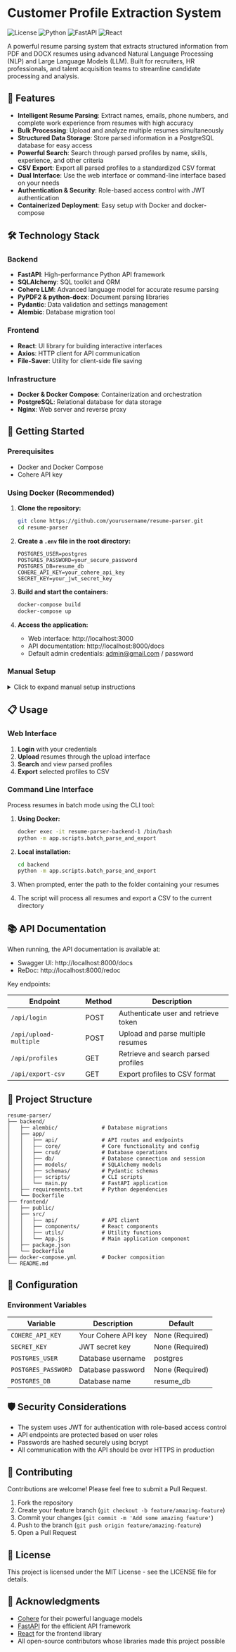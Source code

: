 # Customer Profile Extraction System

![License](https://img.shields.io/badge/license-MIT-blue.svg)
![Python](https://img.shields.io/badge/Python-3.9+-yellow.svg)
![FastAPI](https://img.shields.io/badge/FastAPI-0.100.0+-green.svg)
![React](https://img.shields.io/badge/React-18.0.0+-blue.svg)

A powerful resume parsing system that extracts structured information from PDF and DOCX resumes using advanced Natural Language Processing (NLP) and Large Language Models (LLM). Built for recruiters, HR professionals, and talent acquisition teams to streamline candidate processing and analysis.

## 🌟 Features

- **Intelligent Resume Parsing**: Extract names, emails, phone numbers, and complete work experience from resumes with high accuracy
- **Bulk Processing**: Upload and analyze multiple resumes simultaneously
- **Structured Data Storage**: Store parsed information in a PostgreSQL database for easy access
- **Powerful Search**: Search through parsed profiles by name, skills, experience, and other criteria
- **CSV Export**: Export all parsed profiles to a standardized CSV format
- **Dual Interface**: Use the web interface or command-line interface based on your needs
- **Authentication & Security**: Role-based access control with JWT authentication
- **Containerized Deployment**: Easy setup with Docker and docker-compose

## 🛠️ Technology Stack

### Backend

- **FastAPI**: High-performance Python API framework
- **SQLAlchemy**: SQL toolkit and ORM
- **Cohere LLM**: Advanced language model for accurate resume parsing
- **PyPDF2 & python-docx**: Document parsing libraries
- **Pydantic**: Data validation and settings management
- **Alembic**: Database migration tool

### Frontend

- **React**: UI library for building interactive interfaces
- **Axios**: HTTP client for API communication
- **File-Saver**: Utility for client-side file saving

### Infrastructure

- **Docker & Docker Compose**: Containerization and orchestration
- **PostgreSQL**: Relational database for data storage
- **Nginx**: Web server and reverse proxy

## 🚀 Getting Started

### Prerequisites

- Docker and Docker Compose
- Cohere API key

### Using Docker (Recommended)

1. **Clone the repository:**

   ```bash
   git clone https://github.com/yourusername/resume-parser.git
   cd resume-parser
   ```

2. **Create a `.env` file in the root directory:**

   ```
   POSTGRES_USER=postgres
   POSTGRES_PASSWORD=your_secure_password
   POSTGRES_DB=resume_db
   COHERE_API_KEY=your_cohere_api_key
   SECRET_KEY=your_jwt_secret_key
   ```

3. **Build and start the containers:**

   ```bash
   docker-compose build
   docker-compose up
   ```

4. **Access the application:**
   - Web interface: http://localhost:3000
   - API documentation: http://localhost:8000/docs
   - Default admin credentials: admin@gmail.com / password

### Manual Setup

<details>
<summary>Click to expand manual setup instructions</summary>

#### Backend Setup

1. Navigate to the backend directory:

   ```bash
   cd resume-parser/backend
   ```

2. Create a virtual environment and activate it:

   ```bash
   python -m venv venv
   source venv/bin/activate  # On Windows: venv\Scripts\activate
   ```

3. Install dependencies:

   ```bash
   pip install -r requirements.txt
   ```

4. Set up environment variables:

   ```bash
   export COHERE_API_KEY=your_cohere_api_key
   export SECRET_KEY=your_secret_key
   export DATABASE_URL=postgresql://user:password@localhost/resume_db
   ```

5. Run database migrations:

   ```bash
   alembic upgrade head
   ```

6. Run the backend server:
   ```bash
   uvicorn app.main:app --host 0.0.0.0 --port 8000 --reload
   ```

#### Frontend Setup

1. Navigate to the frontend directory:

   ```bash
   cd resume-parser/frontend
   ```

2. Install dependencies:

   ```bash
   npm install
   ```

3. Start the development server:
   ```bash
   npm start
   ```
   </details>

## 📋 Usage

### Web Interface

1. **Login** with your credentials
2. **Upload** resumes through the upload interface
3. **Search** and view parsed profiles
4. **Export** selected profiles to CSV

### Command Line Interface

Process resumes in batch mode using the CLI tool:

1. **Using Docker:**

   ```bash
   docker exec -it resume-parser-backend-1 /bin/bash
   python -m app.scripts.batch_parse_and_export
   ```

2. **Local installation:**

   ```bash
   cd backend
   python -m app.scripts.batch_parse_and_export
   ```

3. When prompted, enter the path to the folder containing your resumes
4. The script will process all resumes and export a CSV to the current directory

## 📚 API Documentation

When running, the API documentation is available at:

- Swagger UI: http://localhost:8000/docs
- ReDoc: http://localhost:8000/redoc

Key endpoints:

| Endpoint               | Method | Description                          |
| ---------------------- | ------ | ------------------------------------ |
| `/api/login`           | POST   | Authenticate user and retrieve token |
| `/api/upload-multiple` | POST   | Upload and parse multiple resumes    |
| `/api/profiles`        | GET    | Retrieve and search parsed profiles  |
| `/api/export-csv`      | GET    | Export profiles to CSV format        |

## 📁 Project Structure

```
resume-parser/
├── backend/
│   ├── alembic/              # Database migrations
│   ├── app/
│   │   ├── api/              # API routes and endpoints
│   │   ├── core/             # Core functionality and config
│   │   ├── crud/             # Database operations
│   │   ├── db/               # Database connection and session
│   │   ├── models/           # SQLAlchemy models
│   │   ├── schemas/          # Pydantic schemas
│   │   ├── scripts/          # CLI scripts
│   │   └── main.py           # FastAPI application
│   ├── requirements.txt      # Python dependencies
│   └── Dockerfile
├── frontend/
│   ├── public/
│   ├── src/
│   │   ├── api/              # API client
│   │   ├── components/       # React components
│   │   ├── utils/            # Utility functions
│   │   └── App.js            # Main application component
│   ├── package.json
│   └── Dockerfile
├── docker-compose.yml        # Docker composition
└── README.md
```

## 🔧 Configuration

### Environment Variables

| Variable            | Description         | Default         |
| ------------------- | ------------------- | --------------- |
| `COHERE_API_KEY`    | Your Cohere API key | None (Required) |
| `SECRET_KEY`        | JWT secret key      | None (Required) |
| `POSTGRES_USER`     | Database username   | postgres        |
| `POSTGRES_PASSWORD` | Database password   | None (Required) |
| `POSTGRES_DB`       | Database name       | resume_db       |

## 🛡️ Security Considerations

- The system uses JWT for authentication with role-based access control
- API endpoints are protected based on user roles
- Passwords are hashed securely using bcrypt
- All communication with the API should be over HTTPS in production

## 🤝 Contributing

Contributions are welcome! Please feel free to submit a Pull Request.

1. Fork the repository
2. Create your feature branch (`git checkout -b feature/amazing-feature`)
3. Commit your changes (`git commit -m 'Add some amazing feature'`)
4. Push to the branch (`git push origin feature/amazing-feature`)
5. Open a Pull Request

## 📄 License

This project is licensed under the MIT License - see the LICENSE file for details.

## 🙏 Acknowledgments

- [Cohere](https://cohere.ai/) for their powerful language models
- [FastAPI](https://fastapi.tiangolo.com/) for the efficient API framework
- [React](https://reactjs.org/) for the frontend library
- All open-source contributors whose libraries made this project possible
